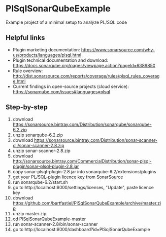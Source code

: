 # PlSqlSonarQubeExample
Example project of a minimal setup to analyze PL/SQL code

## Helpful links

- Plugin marketing documentation: https://www.sonarsource.com/why-us/products/languages/plsql.html
- Plugin technical documentation and download: https://docs.sonarqube.org/pages/viewpage.action?pageId=6389850
- Rule overview: http://dist.sonarsource.com/reports/coverage/rules/plsql_rules_coverage.html
- Current findings in open-source projects (cloud service): https://sonarqube.com/issues#languages=plsql

## Step-by-step

1. download https://sonarsource.bintray.com/Distribution/sonarqube/sonarqube-6.2.zip
2. unzip sonarqube-6.2.zip
3. download https://sonarsource.bintray.com/Distribution/sonar-scanner-cli/sonar-scanner-2.8.zip
4. unzip sonar-scanner-2.8.zip
5. download http://sonarsource.bintray.com/CommercialDistribution/sonar-plsql-plugin/sonar-plsql-plugin-2.8.jar
6. copy sonar-plsql-plugin-2.8.jar into sonarqube-6.2/extensions/plugins
7. get your PL/SQL-plugin licence key from SonarSource
8. run sonarqube-6.2/start.sh
9. go to http://localhost:9000/settings/licenses, "Update", paste licence key
10. download https://github.com/bartfastiel/PlSqlSonarQubeExample/archive/master.zip
11. unzip master.zip
12. cd PlSqlSonarQubeExample-master
13. run sonar-scanner-2.8/bin/sonar-scanner
14. go to http://localhost:9000/dashboard?id=PlSqlSonarQubeExample

